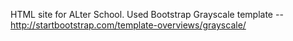 HTML site for ALter School.
Used Bootstrap Grayscale template -- http://startbootstrap.com/template-overviews/grayscale/
